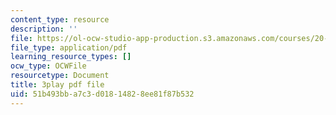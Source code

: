 ```yaml
---
content_type: resource
description: ''
file: https://ol-ocw-studio-app-production.s3.amazonaws.com/courses/20-219-becoming-the-next-bill-nye-writing-and-hosting-the-educational-show-january-iap-2015/51b493bba7c3d01814828ee81f87b532_eIeQgvadWpw.pdf
file_type: application/pdf
learning_resource_types: []
ocw_type: OCWFile
resourcetype: Document
title: 3play pdf file
uid: 51b493bb-a7c3-d018-1482-8ee81f87b532
---
```

